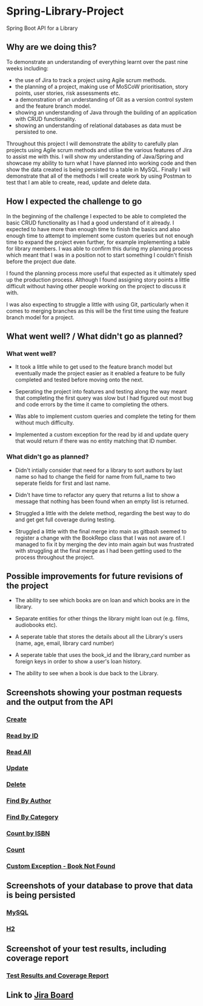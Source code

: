 # Spring-Library-Project
Spring Boot API for a Library

## Why are we doing this?
To demonstrate an understanding of everything learnt over the past nine weeks including:
- the use of Jira to track a project using Agile scrum methods.
- the planning of a project, making use of MoSCoW prioritisation, story points, user stories, risk assessments etc.
- a demonstration of an understanding of Git as a version control system and the feature branch model.
- showing an understanding of Java through the building of an application with CRUD functionality.
- showing an understanding of relational databases as data must be persisted to one.

Throughout this project I will demonstrate the ability to carefully plan projects using Agile scrum methods and utilise the various features of Jira to assist me with this. I will show my understanding of Java/Spring and showcase my ability to turn what I have planned into working code and then show the data created is being persisted to a table in MySQL. Finally I will demonstrate that all of the methods I will create work by using Postman to test that I am able to create, read, update and delete data.

## How I expected the challenge to go
In the beginning of the challenge I expected to be able to completed the basic CRUD functionality as I had a good understand of it already. I expected to have more than enough time to finish the basics and also enough time to attempt to implement some custom queries but not enough time to expand the project even further, for example implementing a table for library members. I was able to confirm this during my planning process which meant that I was in a position not to start something I couldn't finish before the project due date.

I found the planning process more useful that expected as it ultimately sped up the production process. Although I found assigning story points a little difficult without having other people working on the project to discuss it with. 

I was also expecting to struggle a little with using Git, particularly when it comes to merging branches as this will be the first time using the feature branch model for a project.

## What went well? / What didn't go as planned?
### What went well?
- It took a little while to get used to the feature branch model but eventually made the project easier as it enabled a feature to be fully completed and tested before moving onto the next.

- Seperating the project into features and testing along the way meant that completing the first query was slow but I had figured out most bug and code errors by the time it came to completing the others.

- Was able to implement custom queries and complete the teting for them without much difficulty.

- Implemented a custom exception for the read by id and update query that would return if there was no entity matching that ID number.

### What didn't go as planned?

- Didn't intially consider that need for a library to sort authors by last name so had to change the field for name from full_name to two seperate fields for first and last name.

- Didn't have time to refactor any query that returns a list to show a message that nothing has been found when an empty list is returned.

- Struggled a little with the delete method, regarding the best way to do and get get full coverage during testing.

- Struggled a little with the final merge into main as gitbash seemed to register a change with the BookRepo class that I was not aware of. I managed to fix it by merging the dev into main again but was frustrated with struggling at the final merge as I had been getting used to the process throughout the project.

## Possible improvements for future revisions of the project

- The ability to see which books are on loan and which books are in the library.

- Separate entities for other things the library might loan out (e.g. films, audiobooks etc).

- A seperate table that stores the details about all the Library's users (name, age, email, library card number)

- A seperate table that uses the book_id and the library_card number as foreign keys in order to show a user's loan history.

- The ability to see when a book is due back to the Library.

## Screenshots showing your postman requests and the output from the API

### [Create](https://github.com/LydiaStephensonGithub/Spring-Library-Project/blob/main/Documentation/Screenshots/Create.pdf)

### [Read by ID](https://github.com/LydiaStephensonGithub/Spring-Library-Project/blob/main/Documentation/Screenshots/Read%20By%20Id.pdf)

### [Read All](https://github.com/LydiaStephensonGithub/Spring-Library-Project/blob/main/Documentation/Screenshots/Read%20All.pdf)

### [Update](https://github.com/LydiaStephensonGithub/Spring-Library-Project/blob/main/Documentation/Screenshots/Update.pdf)

### [Delete](https://github.com/LydiaStephensonGithub/Spring-Library-Project/blob/main/Documentation/Screenshots/Delete.pdf)

### [Find By Author](https://github.com/LydiaStephensonGithub/Spring-Library-Project/blob/main/Documentation/Screenshots/Find%20By%20Author.pdf)

### [Find By Category](https://github.com/LydiaStephensonGithub/Spring-Library-Project/blob/main/Documentation/Screenshots/Find%20By%20Category.pdf)

### [Count by ISBN](https://github.com/LydiaStephensonGithub/Spring-Library-Project/blob/main/Documentation/Screenshots/Count%20By%20ISBN.pdf)

### [Count](https://github.com/LydiaStephensonGithub/Spring-Library-Project/blob/main/Documentation/Screenshots/Count.pdf)

### [Custom Exception - Book Not Found](https://github.com/LydiaStephensonGithub/Spring-Library-Project/blob/main/Documentation/Screenshots/Custom%20Exception.pdf)

## Screenshots of your database to prove that data is being persisted

### [MySQL](https://github.com/LydiaStephensonGithub/Spring-Library-Project/blob/main/Documentation/Screenshots/MySQL.pdf)

### [H2](https://github.com/LydiaStephensonGithub/Spring-Library-Project/blob/main/Documentation/Screenshots/H2.pdf)

## Screenshot of your test results, including coverage report

### [Test Results and Coverage Report](https://github.com/LydiaStephensonGithub/Spring-Library-Project/blob/main/Documentation/Screenshots/Coverage%20Report.pdf)

## Link to [Jira Board](https://lydiamariastephenson.atlassian.net/jira/software/projects/SLP/boards/6/roadmap)
